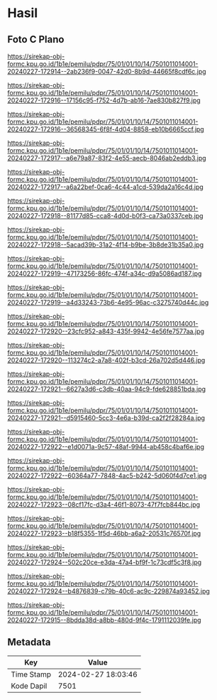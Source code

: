 # Hasil

## Foto C Plano

https://sirekap-obj-formc.kpu.go.id/1b1e/pemilu/pdpr/75/01/01/10/14/7501011014001-20240227-172914--2ab236f9-0047-42d0-8b9d-44665f8cdf6c.jpg

https://sirekap-obj-formc.kpu.go.id/1b1e/pemilu/pdpr/75/01/01/10/14/7501011014001-20240227-172916--17156c95-f752-4d7b-ab16-7ae830b827f9.jpg

https://sirekap-obj-formc.kpu.go.id/1b1e/pemilu/pdpr/75/01/01/10/14/7501011014001-20240227-172916--36568345-6f8f-4d04-8858-eb10b6665ccf.jpg

https://sirekap-obj-formc.kpu.go.id/1b1e/pemilu/pdpr/75/01/01/10/14/7501011014001-20240227-172917--a6e79a87-83f2-4e55-aecb-8046ab2eddb3.jpg

https://sirekap-obj-formc.kpu.go.id/1b1e/pemilu/pdpr/75/01/01/10/14/7501011014001-20240227-172917--a6a22bef-0ca6-4c44-a1cd-539da2a16c4d.jpg

https://sirekap-obj-formc.kpu.go.id/1b1e/pemilu/pdpr/75/01/01/10/14/7501011014001-20240227-172918--81177d85-cca8-4d0d-b0f3-ca73a0337ceb.jpg

https://sirekap-obj-formc.kpu.go.id/1b1e/pemilu/pdpr/75/01/01/10/14/7501011014001-20240227-172918--5acad39b-31a2-4f14-b9be-3b8de31b35a0.jpg

https://sirekap-obj-formc.kpu.go.id/1b1e/pemilu/pdpr/75/01/01/10/14/7501011014001-20240227-172919--47173256-86fc-474f-a34c-d9a5086ad187.jpg

https://sirekap-obj-formc.kpu.go.id/1b1e/pemilu/pdpr/75/01/01/10/14/7501011014001-20240227-172919--a4d33243-73b6-4e95-96ac-c3275740d44c.jpg

https://sirekap-obj-formc.kpu.go.id/1b1e/pemilu/pdpr/75/01/01/10/14/7501011014001-20240227-172920--23cfc952-a843-435f-9942-4e56fe7577aa.jpg

https://sirekap-obj-formc.kpu.go.id/1b1e/pemilu/pdpr/75/01/01/10/14/7501011014001-20240227-172920--113274c2-a7a8-402f-b3cd-26a702d5d446.jpg

https://sirekap-obj-formc.kpu.go.id/1b1e/pemilu/pdpr/75/01/01/10/14/7501011014001-20240227-172921--6627a3d6-c3db-40aa-94c9-fde628851bda.jpg

https://sirekap-obj-formc.kpu.go.id/1b1e/pemilu/pdpr/75/01/01/10/14/7501011014001-20240227-172921--d5915460-5cc3-4e6a-b39d-ca2f2f28284a.jpg

https://sirekap-obj-formc.kpu.go.id/1b1e/pemilu/pdpr/75/01/01/10/14/7501011014001-20240227-172922--e1d0071a-9c57-48af-9944-ab458c4baf6e.jpg

https://sirekap-obj-formc.kpu.go.id/1b1e/pemilu/pdpr/75/01/01/10/14/7501011014001-20240227-172922--60364a77-7848-4ac5-b242-5d060f4d7ce1.jpg

https://sirekap-obj-formc.kpu.go.id/1b1e/pemilu/pdpr/75/01/01/10/14/7501011014001-20240227-172923--08cf17fc-d3a4-46f1-8073-47f7fcb844bc.jpg

https://sirekap-obj-formc.kpu.go.id/1b1e/pemilu/pdpr/75/01/01/10/14/7501011014001-20240227-172923--b18f5355-1f5d-46bb-a6a2-20531c76570f.jpg

https://sirekap-obj-formc.kpu.go.id/1b1e/pemilu/pdpr/75/01/01/10/14/7501011014001-20240227-172924--502c20ce-e3da-47a4-bf9f-1c73cdf5c3f8.jpg

https://sirekap-obj-formc.kpu.go.id/1b1e/pemilu/pdpr/75/01/01/10/14/7501011014001-20240227-172924--b4876839-c79b-40c6-ac9c-229874a93452.jpg

https://sirekap-obj-formc.kpu.go.id/1b1e/pemilu/pdpr/75/01/01/10/14/7501011014001-20240227-172915--8bdda38d-a8bb-480d-9f4c-1791112039fe.jpg


## Metadata

| Key        | Value               |
| ---------- | ------------------- |
| Time Stamp | 2024-02-27 18:03:46 |
| Kode Dapil | 7501                |



